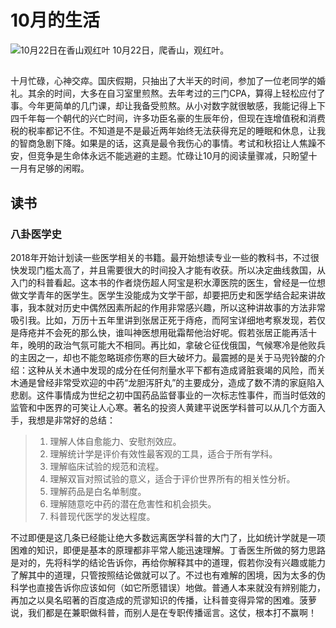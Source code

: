 # 10月的生活
![10月22日在香山观红叶](https://img3.doubanio.com/view/photo/l/oEG7x3eSDy6r8DcUkSWIXw/166705804/x2538662801.jpg)
10月22日，爬香山，观红叶。
##
十月忙碌，心神交瘁。国庆假期，只抽出了大半天的时间，参加了一位老同学的婚礼。其余的时间，大多在自习室里煎熬。去年考过的三门CPA，算得上轻松应付了事。今年更简单的几门课，却让我备受煎熬。从小对数字就很敏感，我能记得上下四千年每一个朝代的兴亡时间，许多功臣名豪的生辰年份，但现在连增值税和消费税的税率都记不住。不知道是不是最近两年始终无法获得充足的睡眠和休息，让我的智商急剧下降。如果是的话，这真是最令我伤心的事情。考试和秋招让人焦躁不安，但竞争是生命体永远不能逃避的主题。忙碌让10月的阅读量骤减，只盼望十一月有足够的闲暇。
## 读书
### 八卦医学史
2018年开始计划读一些医学相关的书籍。最开始想读专业一些的教科书，不过很快发现门槛太高了，并且需要很大的时间投入才能有收获。所以决定曲线救国，从入门的科普看起。这本书的作者烧伤超人阿宝是积水潭医院的医生，曾经是一位想做文学青年的医学生。医学生没能成为文学干部，却要把历史和医学结合起来讲故事，我本就对历史中偶然因素所起的作用非常感兴趣，所以这种讲故事的方法非常吸引我。比如，万历十五年里讲到张居正死于痔疮，而阿宝详细地考察发现，若仅是痔疮并不会死的那么快，谁叫神医想用砒霜帮他治好呢。假若张居正能再活十年，晚明的政治气氛可能大不相同。再比如，拿破仑征伐俄国，气候寒冷是他败兵的主因之一，却也不能忽略斑疹伤寒的巨大破坏力。最震撼的是关于马兜铃酸的介绍：这种从关木通中发现的成分在任何剂量水平下都有造成肾脏衰竭的风险，而关木通是曾经非常受欢迎的中药“龙胆泻肝丸”的主要成分，造成了数不清的家庭陷入悲剧。这件事情成为世纪之初中国药品监督事业的一次标志性事件，而当时低效的监管和中医界的可笑让人心寒。著名的投资人黄建平说医学科普可以从几个方面入手，我想是非常好的总结：
> 1. 理解人体自愈能力、安慰剂效应。
> 2. 理解统计学是评价有效性最客观的工具，适合于所有学科。
> 3. 理解临床试验的规范和流程。
> 4. 理解双盲对照试验的意义，适合于评价世界所有的相关性分析。
> 5. 理解药品是白名单制度。
> 6. 理解随意吃中药的潜在危害性和机会损失。
> 7. 科普现代医学的发达程度。

不过即便是这几条已经能让绝大多数远离医学科普的大门了，比如统计学就是一项困难的知识，即便是基本的原理都非平常人能迅速理解。丁香医生所做的努力思路是对的，先将科学的结论告诉你，再给你解释其中的道理，假若你没有兴趣或能力了解其中的道理，只管按照结论做就可以了。不过也有难解的困境，因为太多的伪科学也直接告诉你应该如何（如它所愿错误）地做。普通人本来就没有辨别能力，再加之以臭名昭著的百度造成的荒谬知识的传播，让科普变得异常的困难。菠萝说，我们都是在兼职做科普，而别人是在专职传播谣言。这仗，根本打不赢啊！

<!--stackedit_data:
eyJoaXN0b3J5IjpbMTk3NTk0Mzk2LDE1Nzk3NTM3NTksMTQ5NT
M2OTg2MiwtMTg4MTU5Mzc0NSwtMTA1ODYzNjUyOF19
-->